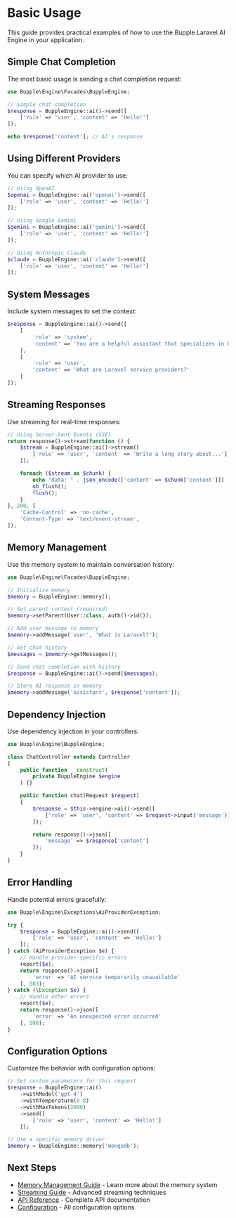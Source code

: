 # Basic Usage

This guide provides practical examples of how to use the Bupple Laravel AI Engine in your application.

## Simple Chat Completion

The most basic usage is sending a chat completion request:

```php
use Bupple\Engine\Facades\BuppleEngine;

// Simple chat completion
$response = BuppleEngine::ai()->send([
    ['role' => 'user', 'content' => 'Hello!']
]);

echo $response['content']; // AI's response
```

## Using Different Providers

You can specify which AI provider to use:

```php
// Using OpenAI
$openai = BuppleEngine::ai('openai')->send([
    ['role' => 'user', 'content' => 'Hello!']
]);

// Using Google Gemini
$gemini = BuppleEngine::ai('gemini')->send([
    ['role' => 'user', 'content' => 'Hello!']
]);

// Using Anthropic Claude
$claude = BuppleEngine::ai('claude')->send([
    ['role' => 'user', 'content' => 'Hello!']
]);
```

## System Messages

Include system messages to set the context:

```php
$response = BuppleEngine::ai()->send([
    [
        'role' => 'system',
        'content' => 'You are a helpful assistant that specializes in Laravel development.'
    ],
    [
        'role' => 'user',
        'content' => 'What are Laravel service providers?'
    ]
]);
```

## Streaming Responses

Use streaming for real-time responses:

```php
// Using Server-Sent Events (SSE)
return response()->stream(function () {
    $stream = BuppleEngine::ai()->stream([
        ['role' => 'user', 'content' => 'Write a long story about...']
    ]);

    foreach ($stream as $chunk) {
        echo "data: " . json_encode(['content' => $chunk['content']]) . "\n\n";
        ob_flush();
        flush();
    }
}, 200, [
    'Cache-Control' => 'no-cache',
    'Content-Type' => 'text/event-stream',
]);
```

## Memory Management

Use the memory system to maintain conversation history:

```php
use Bupple\Engine\Facades\BuppleEngine;

// Initialize memory
$memory = BuppleEngine::memory();

// Set parent context (required)
$memory->setParent(User::class, auth()->id());

// Add user message to memory
$memory->addMessage('user', 'What is Laravel?');

// Get chat history
$messages = $memory->getMessages();

// Send chat completion with history
$response = BuppleEngine::ai()->send($messages);

// Store AI response in memory
$memory->addMessage('assistant', $response['content']);
```

## Dependency Injection

Use dependency injection in your controllers:

```php
use Bupple\Engine\BuppleEngine;

class ChatController extends Controller
{
    public function __construct(
        private BuppleEngine $engine
    ) {}

    public function chat(Request $request)
    {
        $response = $this->engine->ai()->send([
            ['role' => 'user', 'content' => $request->input('message')]
        ]);

        return response()->json([
            'message' => $response['content']
        ]);
    }
}
```

## Error Handling

Handle potential errors gracefully:

```php
use Bupple\Engine\Exceptions\AiProviderException;

try {
    $response = BuppleEngine::ai()->send([
        ['role' => 'user', 'content' => 'Hello!']
    ]);
} catch (AiProviderException $e) {
    // Handle provider-specific errors
    report($e);
    return response()->json([
        'error' => 'AI service temporarily unavailable'
    ], 503);
} catch (\Exception $e) {
    // Handle other errors
    report($e);
    return response()->json([
        'error' => 'An unexpected error occurred'
    ], 500);
}
```

## Configuration Options

Customize the behavior with configuration options:

```php
// Set custom parameters for this request
$response = BuppleEngine::ai()
    ->withModel('gpt-4')
    ->withTemperature(0.8)
    ->withMaxTokens(2000)
    ->send([
        ['role' => 'user', 'content' => 'Hello!']
    ]);

// Use a specific memory driver
$memory = BuppleEngine::memory('mongodb');
```

## Next Steps

- [Memory Management Guide](/guide/memory-management) - Learn more about the memory system
- [Streaming Guide](/guide/streaming) - Advanced streaming techniques
- [API Reference](/api/overview) - Complete API documentation
- [Configuration](/guide/configuration) - All configuration options 